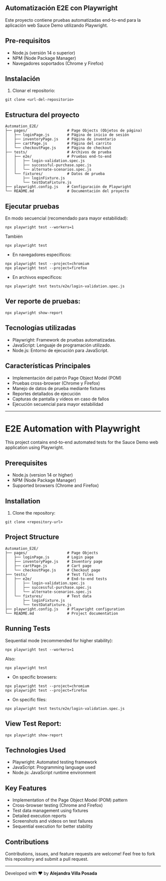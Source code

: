 ## Automatización E2E con Playwright

Este proyecto contiene pruebas automatizadas end-to-end para la aplicación web Sauce Demo utilizando Playwright.

## Pre-requisitos

* Node.js (versión 14 o superior)
* NPM (Node Package Manager)
* Navegadores soportados (Chrome y Firefox)

## Instalación

1. Clonar el repositorio:
```
git clone <url-del-repositorio>
```

## Estructura del proyecto
```
Automation_E2E/
├── pages/                  # Page Objects (Objetos de página)
│   ├── loginPage.js        # Página de inicio de sesión
│   ├── inventoryPage.js    # Página de inventario
│   ├── cartPage.js         # Página del carrito
│   └── checkoutPage.js     # Página de checkout
├── tests/                  # Archivos de prueba
│   ├── e2e/                # Pruebas end-to-end
│   │   ├── login-validation.spec.js
│   │   ├── successful-purchase.spec.js
│   │   └── alternate-scenarios.spec.js
│   └── fixtures/           # Datos de prueba
│       ├── loginFixture.js
│       └── testDataFixture.js
├── playwright.config.js    # Configuración de Playwright
└── README.md               # Documentación del proyecto
```

## Ejecutar pruebas
En modo secuencial (recomendado para mayor estabilidad):
```
npx playwright test --workers=1
```
También
```
npx playwright test 
```

* En navegadores especificos:
```
npx playwright test --project=chromium
npx playwright test --project=firefox
```
* En archivos especificos:
```
npx playwright test tests/e2e/login-validation.spec.js
```

## Ver reporte de pruebas:
```
npx playwright show-report
```

## Tecnologías utilizadas
* Playwright: Framework de pruebas automatizadas.
* JavaScript: Lenguaje de programación utilizado.
* Node.js: Entorno de ejecución para JavaScript.

## Características Principales
* Implementación del patrón Page Object Model (POM)
* Pruebas cross-browser (Chrome y Firefox)
* Manejo de datos de prueba mediante fixtures
* Reportes detallados de ejecución
* Capturas de pantalla y videos en caso de fallos
* Ejecución secuencial para mayor estabilidad

----
# E2E Automation with Playwright

This project contains end-to-end automated tests for the Sauce Demo web application using Playwright.

## Prerequisites

* Node.js (version 14 or higher)  
* NPM (Node Package Manager)  
* Supported browsers (Chrome and Firefox)

## Installation

1. Clone the repository:
```
git clone <repository-url>
```

## Project Structure
```
Automation_E2E/
├── pages/                  # Page Objects
│   ├── loginPage.js        # Login page
│   ├── inventoryPage.js    # Inventory page
│   ├── cartPage.js         # Cart page
│   └── checkoutPage.js     # Checkout page
├── tests/                  # Test files
│   ├── e2e/                # End-to-end tests
│   │   ├── login-validation.spec.js
│   │   ├── successful-purchase.spec.js
│   │   └── alternate-scenarios.spec.js
│   └── fixtures/           # Test data
│       ├── loginFixture.js
│       └── testDataFixture.js
├── playwright.config.js    # Playwright configuration
└── README.md               # Project documentation
```

## Running Tests
Sequential mode (recommended for higher stability):
```
npx playwright test --workers=1
```
Also:
```
npx playwright test
```

* On specific browsers:
```
npx playwright test --project=chromium
npx playwright test --project=firefox
```

* On specific files:
```
npx playwright test tests/e2e/login-validation.spec.js
```

## View Test Report:
```
npx playwright show-report
```

## Technologies Used

* Playwright: Automated testing framework  
* JavaScript: Programming language used  
* Node.js: JavaScript runtime environment

## Key Features

* Implementation of the Page Object Model (POM) pattern  
* Cross-browser testing (Chrome and Firefox)  
* Test data management using fixtures  
* Detailed execution reports  
* Screenshots and videos on test failures  
* Sequential execution for better stability

## Contributions
Contributions, issues, and feature requests are welcome! Feel free to fork this repository and submit a pull request.

---
Developed with ❤️ by **Alejandra Villa Posada**

